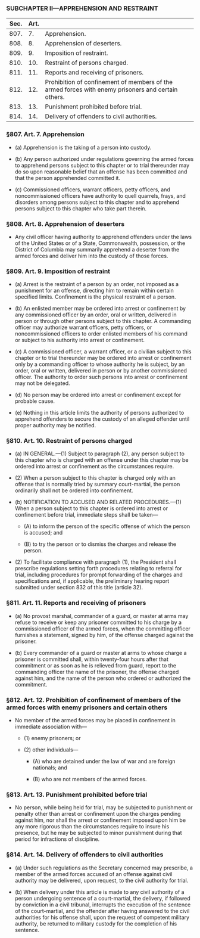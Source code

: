 ### SUBCHAPTER II—APPREHENSION AND RESTRAINT
| Sec. | Art. | &nbsp; |
| --- | --- | --- |
| 807. | 7. | Apprehension. |
| 808. | 8. | Apprehension of deserters. |
| 809. | 9. | Imposition of restraint. |
| 810. | 10. | Restraint of persons charged. |
| 811. | 11. | Reports and receiving of prisoners. |
| 812. | 12. | Prohibition of confinement of members of the armed forces with enemy prisoners and certain others. |
| 813. | 13. | Punishment prohibited before trial. |
| 814. | 14. | Delivery of offenders to civil authorities. |

### §807. Art. 7. Apprehension
* (a) Apprehension is the taking of a person into custody.

* (b) Any person authorized under regulations governing the armed forces to apprehend persons subject to this chapter or to trial thereunder may do so upon reasonable belief that an offense has been committed and that the person apprehended committed it.

* (c) Commissioned officers, warrant officers, petty officers, and noncommissioned officers have authority to quell quarrels, frays, and disorders among persons subject to this chapter and to apprehend persons subject to this chapter who take part therein.

### §808. Art. 8. Apprehension of deserters
* Any civil officer having authority to apprehend offenders under the laws of the United States or of a State, Commonwealth, possession, or the District of Columbia may summarily apprehend a deserter from the armed forces and deliver him into the custody of those forces.

### §809. Art. 9. Imposition of restraint
* (a) Arrest is the restraint of a person by an order, not imposed as a punishment for an offense, directing him to remain within certain specified limits. Confinement is the physical restraint of a person.

* (b) An enlisted member may be ordered into arrest or confinement by any commissioned officer by an order, oral or written, delivered in person or through other persons subject to this chapter. A commanding officer may authorize warrant officers, petty officers, or noncommissioned officers to order enlisted members of his command or subject to his authority into arrest or confinement.

* (c) A commissioned officer, a warrant officer, or a civilian subject to this chapter or to trial thereunder may be ordered into arrest or confinement only by a commanding officer to whose authority he is subject, by an order, oral or written, delivered in person or by another commissioned officer. The authority to order such persons into arrest or confinement may not be delegated.

* (d) No person may be ordered into arrest or confinement except for probable cause.

* (e) Nothing in this article limits the authority of persons authorized to apprehend offenders to secure the custody of an alleged offender until proper authority may be notified.

### §810. Art. 10. Restraint of persons charged
* (a) IN GENERAL.—(1) Subject to paragraph (2), any person subject to this chapter who is charged with an offense under this chapter may be ordered into arrest or confinement as the circumstances require.

* (2) When a person subject to this chapter is charged only with an offense that is normally tried by summary court-martial, the person ordinarily shall not be ordered into confinement.

* (b) NOTIFICATION TO ACCUSED AND RELATED PROCEDURES.—(1) When a person subject to this chapter is ordered into arrest or confinement before trial, immediate steps shall be taken—

  * (A) to inform the person of the specific offense of which the person is accused; and

  * (B) to try the person or to dismiss the charges and release the person.


* (2) To facilitate compliance with paragraph (1), the President shall prescribe regulations setting forth procedures relating to referral for trial, including procedures for prompt forwarding of the charges and specifications and, if applicable, the preliminary hearing report submitted under section 832 of this title (article 32).

### §811. Art. 11. Reports and receiving of prisoners
* (a) No provost marshal, commander of a guard, or master at arms may refuse to receive or keep any prisoner committed to his charge by a commissioned officer of the armed forces, when the committing officer furnishes a statement, signed by him, of the offense charged against the prisoner.

* (b) Every commander of a guard or master at arms to whose charge a prisoner is committed shall, within twenty-four hours after that commitment or as soon as he is relieved from guard, report to the commanding officer the name of the prisoner, the offense charged against him, and the name of the person who ordered or authorized the commitment.

### §812. Art. 12. Prohibition of confinement of members of the armed forces with enemy prisoners and certain others
* No member of the armed forces may be placed in confinement in immediate association with—

  * (1) enemy prisoners; or

  * (2) other individuals—

    * (A) who are detained under the law of war and are foreign nationals; and

    * (B) who are not members of the armed forces.

### §813. Art. 13. Punishment prohibited before trial
* No person, while being held for trial, may be subjected to punishment or penalty other than arrest or confinement upon the charges pending against him, nor shall the arrest or confinement imposed upon him be any more rigorous than the circumstances require to insure his presence, but he may be subjected to minor punishment during that period for infractions of discipline.

### §814. Art. 14. Delivery of offenders to civil authorities
* (a) Under such regulations as the Secretary concerned may prescribe, a member of the armed forces accused of an offense against civil authority may be delivered, upon request, to the civil authority for trial.

* (b) When delivery under this article is made to any civil authority of a person undergoing sentence of a court-martial, the delivery, if followed by conviction in a civil tribunal, interrupts the execution of the sentence of the court-martial, and the offender after having answered to the civil authorities for his offense shall, upon the request of competent military authority, be returned to military custody for the completion of his sentence.